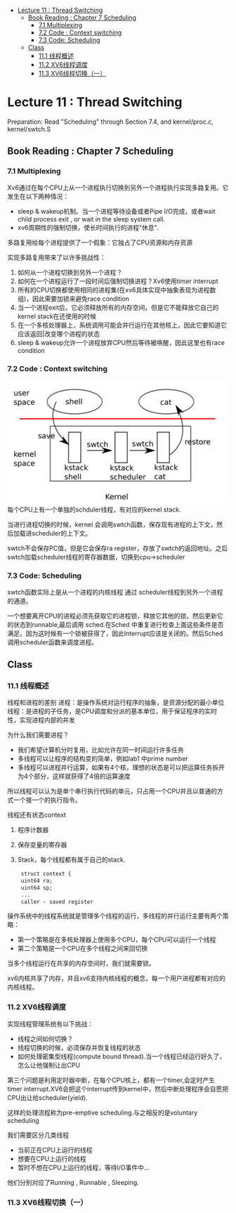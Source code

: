 - [Lecture 11 : Thread Switching](#lecture-11--thread-switching)
  - [Book Reading : Chapter 7 Scheduling](#book-reading--chapter-7-scheduling)
    - [7.1 Multiplexing](#71-multiplexing)
    - [7.2 Code : Context switching](#72-code--context-switching)
    - [7.3 Code: Scheduling](#73-code-scheduling)
  - [Class](#class)
    - [11.1 线程概述](#111-线程概述)
    - [11.2 XV6线程调度](#112-xv6线程调度)
    - [11.3 XV6线程切换（一）](#113-xv6线程切换一)
# Lecture 11 : Thread Switching
Preparation: Read "Scheduling" through Section 7.4, and kernel/proc.c, kernel/swtch.S
## Book Reading : Chapter 7 Scheduling

### 7.1 Multiplexing

Xv6通过在每个CPU上从一个进程执行切换到另外一个进程执行实现多路复用。它发生在以下两种情况：
- sleep & wakeup机制。当一个进程等待设备或者Pipe I/O完成，或者wait child process exit , or wait in the sleep system call.
- xv6周期性的强制切换，使长时间执行的进程"休息".

多路复用给每个进程提供了一个假象：它独占了CPU资源和内存资源

实现多路复用带来了以许多挑战性：
1. 如何从一个进程切换到另外一个进程？
2. 如何在一个进程运行了一段时间后强制切换进程？Xv6使用timer interrupt
3. 所有的CPU切换都使用相同的进程集(在xv6具体实现中抽象表现为进程数组)，因此需要加锁来避免race condition
4. 当一个进程exit后，它必须释放所有的内存空间，但是它不能释放它自己的kernel stack在还使用的时候
5. 在一个多核处理器上，系统调用可能会并行运行在其他核上，因此它要知道它应该返回|改变哪个进程的状态
6. sleep & wakeup允许一个进程放弃CPU然后等待被唤醒，因此这里也有race condition

### 7.2 Code : Context switching

![](2021-11-29-19-09-39.png)
每个CPU上有一个单独的schduler线程，有对应的kernel stack.

当进行进程切换的时候，kernel 会调用swtch函数，保存现有进程的上下文，然后加载进scheduler的上下文。

swtch不会保存PC值，但是它会保存ra register，存放了swtch的返回地址。之后swtch加载scheduler线程的寄存器数据，切换到cpu->scheduler


### 7.3 Code: Scheduling
swtch函数实际上是从一个进程的内核线程 通过 scheduler线程到另外一个进程的通道。

一个想要离开CPU的进程必须先获取它的进程锁，释放它其他的锁，然后更新它的状态到runnable,最后调用 sched.在Sched 中重复进行检查上面这些条件是否满足。因为这时候有一个锁被获得了，因此Interrupt应该是关闭的。然后Sched调用scheduler函数来调度进程。



## Class

### 11.1 线程概述
线程和进程的差别
进程：是操作系统对运行程序的抽象，是资源分配的最小单位
线程：是进程的子任务，是CPU调度和分派的基本单位，用于保证程序的实时性，实现进程内部的并发

为什么我们需要进程？
- 我们希望计算机分时复用，比如允许在同一时间运行许多任务
- 多线程可以让程序的结构变的简单，例如lab1 中prime number
- 多线程可以进程并行运算，如果有4个核，理想的状态是可以把运算任务拆开为4个部分，这样就获得了4倍的运算速度

所以线程可以认为是单个串行执行代码的单元，只占用一个CPU并且以普通的方式一个接一个的执行指令。

线程还有状态context

1. 程序计数器
2. 保存变量的寄存器
3. Stack，每个线程都有属于自己的stack.

        struct context {
        uint64 ra;
        uint64 sp;
        ...
        caller - saved register

操作系统中的线程系统就是管理多个线程的运行，多线程的并行运行主要有两个策略：

- 第一个策略是在多核处理器上使用多个CPU，每个CPU可以运行一个线程
- 第二个策略是一个CPU在多个线程之间来回切换

当多个线程运行在共享的内存空间时，我们就需要锁。

xv6内核共享了内存，并且xv6支持内核线程的概念，每一个用户进程都有对应的内核线程。

### 11.2 XV6线程调度
实现线程管理系统有以下挑战：
- 线程之间如何切换？
- 线程切换的时候，必须保存并恢复线程的状态
- 如何处理密集型线程(compute bound thread).当一个线程已经运行好久了，怎么让他强制让出CPU

第三个问题是利用定时器中断，在每个CPU核上，都有一个timer,会定时产生timer interrupt.XV6会把这个interrupt传到kernel中，然后中断处理程序会自愿把CPU出让给scheduler(yield).

这样的处理流程称为pre-emptive scheduling.与之相反的是voluntary scheduling

我们需要区分几类线程
- 当前正在CPU上运行的线程
- 想要在CPU上运行的线程
- 暂时不想在CPU上运行的线程，等待I/O事件中...

他们分别对应了Running , Runnable , Sleeping.

### 11.3 XV6线程切换（一）

